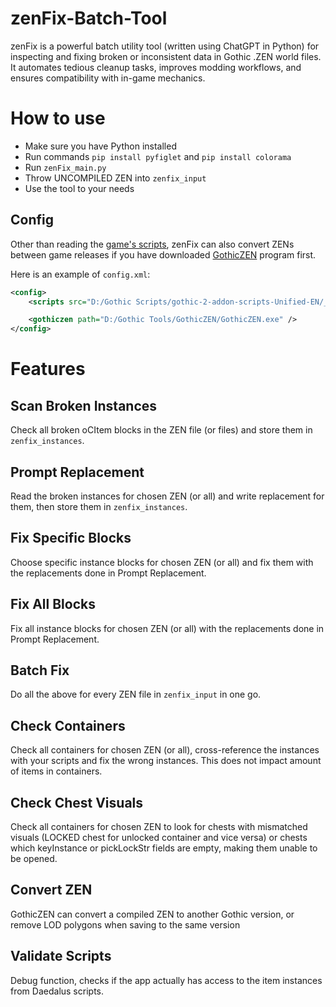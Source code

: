 # zenFix-Batch-Tool
zenFix is a powerful batch utility tool (written using ChatGPT in Python) for inspecting and fixing broken or inconsistent data in Gothic .ZEN world files. It automates tedious cleanup tasks, improves modding workflows, and ensures compatibility with in-game mechanics.

# How to use
- Make sure you have Python installed
- Run commands `pip install pyfiglet` and `pip install colorama`
- Run `zenFix_main.py`
- Throw UNCOMPILED ZEN into `zenfix_input`
- Use the tool to your needs

## Config
Other than reading the [game's scripts](https://github.com/VaanaCZ/gothic-2-addon-scripts/tree/Unified-DE/_work/Data/Scripts), zenFix can also convert ZENs between game releases if you have downloaded [GothicZEN](https://forum.worldofplayers.de/forum/threads/1537414-Release-GothicZEN-a-commandline-tool-to-convert-compiled-ZENs-between-Gothic-versions) program first.

Here is an example of `config.xml`:
```xml
<config>
	<scripts src="D:/Gothic Scripts/gothic-2-addon-scripts-Unified-EN/_Work/Data/Scripts/Content/Items" />

	<gothiczen path="D:/Gothic Tools/GothicZEN/GothicZEN.exe" />
</config>
```


# Features
## Scan Broken Instances
Check all broken oCItem blocks in the ZEN file (or files) and store them in `zenfix_instances`.

## Prompt Replacement
Read the broken instances for chosen ZEN (or all) and write replacement for them, then store them in `zenfix_instances`.

## Fix Specific Blocks
Choose specific instance blocks for chosen ZEN (or all) and fix them with the replacements done in Prompt Replacement.

## Fix All Blocks
Fix all instance blocks for chosen ZEN (or all) with the replacements done in Prompt Replacement.

## Batch Fix
Do all the above for every ZEN file in `zenfix_input` in one go.

## Check Containers
Check all containers for chosen ZEN (or all), cross-reference the instances with your scripts and fix the wrong instances. This does not impact amount of items in containers.

## Check Chest Visuals
Check all containers for chosen ZEN to look for chests with mismatched visuals (LOCKED chest for unlocked container and vice versa) or chests which keyInstance or pickLockStr fields are empty, making them unable to be opened.

## Convert ZEN
GothicZEN can convert a compiled ZEN to another Gothic version, or remove LOD polygons when saving to the same version

## Validate Scripts
Debug function, checks if the app actually has access to the item instances from Daedalus scripts.